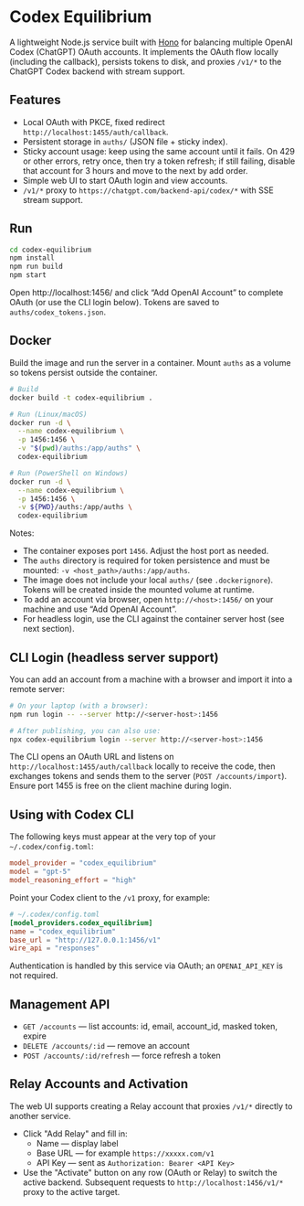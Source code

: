 # Codex Equilibrium

A lightweight Node.js service built with [Hono](https://hono.dev/) for balancing multiple OpenAI Codex (ChatGPT) OAuth accounts. It implements the OAuth flow locally (including the callback), persists tokens to disk, and proxies `/v1/*` to the ChatGPT Codex backend with stream support.

## Features

- Local OAuth with PKCE, fixed redirect `http://localhost:1455/auth/callback`.
- Persistent storage in `auths/` (JSON file + sticky index).
- Sticky account usage: keep using the same account until it fails.
  On 429 or other errors, retry once, then try a token refresh;
  if still failing, disable that account for 3 hours and move to the next by add order.
- Simple web UI to start OAuth login and view accounts.
- `/v1/*` proxy to `https://chatgpt.com/backend-api/codex/*` with SSE stream support.

## Run

```bash
cd codex-equilibrium
npm install
npm run build
npm start
```

Open http://localhost:1456/ and click “Add OpenAI Account” to complete OAuth (or use the CLI login below). Tokens are saved to `auths/codex_tokens.json`.

## Docker

Build the image and run the server in a container. Mount `auths` as a volume so tokens persist outside the container.

```bash
# Build
docker build -t codex-equilibrium .

# Run (Linux/macOS)
docker run -d \
  --name codex-equilibrium \
  -p 1456:1456 \
  -v "$(pwd)/auths:/app/auths" \
  codex-equilibrium

# Run (PowerShell on Windows)
docker run -d \
  --name codex-equilibrium \
  -p 1456:1456 \
  -v ${PWD}/auths:/app/auths \
  codex-equilibrium
```

Notes:

- The container exposes port `1456`. Adjust the host port as needed.
- The `auths` directory is required for token persistence and must be mounted: `-v <host_path>/auths:/app/auths`.
- The image does not include your local `auths/` (see `.dockerignore`). Tokens will be created inside the mounted volume at runtime.
- To add an account via browser, open `http://<host>:1456/` on your machine and use “Add OpenAI Account”.
- For headless login, use the CLI against the container server host (see next section).

## CLI Login (headless server support)

You can add an account from a machine with a browser and import it into a remote server:

```bash
# On your laptop (with a browser):
npm run login -- --server http://<server-host>:1456

# After publishing, you can also use:
npx codex-equilibrium login --server http://<server-host>:1456
```

The CLI opens an OAuth URL and listens on `http://localhost:1455/auth/callback` locally to receive the code, then exchanges tokens and sends them to the server (`POST /accounts/import`). Ensure port 1455 is free on the client machine during login.

## Using with Codex CLI

The following keys must appear at the very top of your `~/.codex/config.toml`:

```toml
model_provider = "codex_equilibrium"
model = "gpt-5"
model_reasoning_effort = "high"
```

Point your Codex client to the `/v1` proxy, for example:

```toml
# ~/.codex/config.toml
[model_providers.codex_equilibrium]
name = "codex_equilibrium"
base_url = "http://127.0.0.1:1456/v1"
wire_api = "responses"
```

Authentication is handled by this service via OAuth; an `OPENAI_API_KEY` is not required.

## Management API

- `GET /accounts` — list accounts: id, email, account_id, masked token, expire
- `DELETE /accounts/:id` — remove an account
- `POST /accounts/:id/refresh` — force refresh a token

## Relay Accounts and Activation

The web UI supports creating a Relay account that proxies `/v1/*` directly to another service.

- Click "Add Relay" and fill in:
  - Name — display label
  - Base URL — for example `https://xxxxx.com/v1`
  - API Key — sent as `Authorization: Bearer <API Key>`
- Use the "Activate" button on any row (OAuth or Relay) to switch the active backend. Subsequent requests to `http://localhost:1456/v1/*` proxy to the active target.
